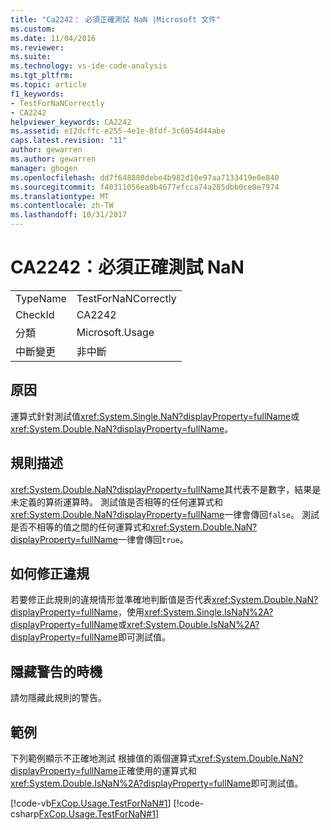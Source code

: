 ```yaml
---
title: "Ca2242： 必須正確測試 NaN |Microsoft 文件"
ms.custom: 
ms.date: 11/04/2016
ms.reviewer: 
ms.suite: 
ms.technology: vs-ide-code-analysis
ms.tgt_pltfrm: 
ms.topic: article
f1_keywords:
- TestForNaNCorrectly
- CA2242
helpviewer_keywords: CA2242
ms.assetid: e12dcffc-e255-4e1e-8fdf-3c6054d44abe
caps.latest.revision: "11"
author: gewarren
ms.author: gewarren
manager: ghogen
ms.openlocfilehash: dd7f648880debe4b982d10e97aa7133419e0e840
ms.sourcegitcommit: f40311056ea0b4677efcca74a285dbb0ce0e7974
ms.translationtype: MT
ms.contentlocale: zh-TW
ms.lasthandoff: 10/31/2017
---
```

# <a name="ca2242-test-for-nan-correctly"></a>CA2242：必須正確測試 NaN
|||  
|-|-|  
|TypeName|TestForNaNCorrectly|  
|CheckId|CA2242|  
|分類|Microsoft.Usage|  
|中斷變更|非中斷|  
  
## <a name="cause"></a>原因  
 運算式針對測試值<xref:System.Single.NaN?displayProperty=fullName>或<xref:System.Double.NaN?displayProperty=fullName>。  
  
## <a name="rule-description"></a>規則描述  
 <xref:System.Double.NaN?displayProperty=fullName>其代表不是數字，結果是未定義的算術運算時。 測試值是否相等的任何運算式和<xref:System.Double.NaN?displayProperty=fullName>一律會傳回`false`。 測試是否不相等的值之間的任何運算式和<xref:System.Double.NaN?displayProperty=fullName>一律會傳回`true`。  
  
## <a name="how-to-fix-violations"></a>如何修正違規  
 若要修正此規則的違規情形並準確地判斷值是否代表<xref:System.Double.NaN?displayProperty=fullName>，使用<xref:System.Single.IsNaN%2A?displayProperty=fullName>或<xref:System.Double.IsNaN%2A?displayProperty=fullName>即可測試值。  
  
## <a name="when-to-suppress-warnings"></a>隱藏警告的時機  
 請勿隱藏此規則的警告。  
  
## <a name="example"></a>範例  
 下列範例顯示不正確地測試 根據值的兩個運算式<xref:System.Double.NaN?displayProperty=fullName>正確使用的運算式和<xref:System.Double.IsNaN%2A?displayProperty=fullName>即可測試值。  
  
 [!code-vb[FxCop.Usage.TestForNaN#1](../code-quality/codesnippet/VisualBasic/ca2242-test-for-nan-correctly_1.vb)]
 [!code-csharp[FxCop.Usage.TestForNaN#1](../code-quality/codesnippet/CSharp/ca2242-test-for-nan-correctly_1.cs)]